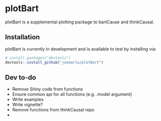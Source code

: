 
<!-- README.md is generated from README.Rmd. Please edit that file -->

# plotBart

<!-- badges: start -->
<!-- badges: end -->

plotBart is a supplemental plotting package to bartCause and
thinkCausal.

## Installation

plotBart is currently in development and is available to test by
installing via:

``` r
# install.packages("devtools")
devtools::install_github("joemarlo/plotBart")
```

## Dev to-do

-   Remove Shiny code from functions
-   Ensure common api for all functions (e.g. .model argument)
-   Write examples
-   Write vignette?
-   Remove functions from thinkCausal repo
-   
